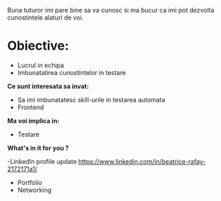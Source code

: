 Buna tuturor imi pare bine sa va cunosc si ma bucur ca imi pot dezvolta cunostintele alaturi de voi.

# Obiective:

- Lucrul in echipa
- Imbunatatirea cunostintelor in testare


**Ce sunt interesata sa invat:**

- Sa imi imbunatatesc skill-urile in testarea automata
- Frontend


**Ma voi implica in:**

- Testare

**What's in it for you ?**

-LinkedIn profile update https://www.linkedin.com/in/beatrice-rafay-2172171a1/
- Portfolio
- Networking
